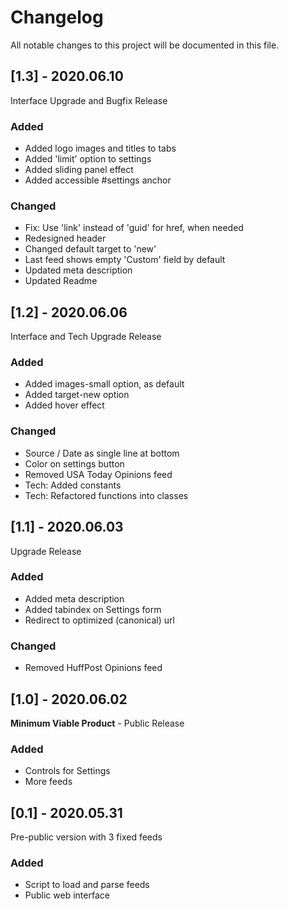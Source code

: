# Changelog

All notable changes to this project will be documented in this file.

## [1.3] - 2020.06.10

Interface Upgrade and Bugfix Release

### Added

- Added logo images and titles to tabs
- Added 'limit' option to settings
- Added sliding panel effect
- Added accessible #settings anchor

### Changed

- Fix: Use 'link' instead of 'guid' for href, when needed
- Redesigned header
- Changed default target to 'new'
- Last feed shows empty 'Custom' field by default
- Updated meta description
- Updated Readme


## [1.2] - 2020.06.06

Interface and Tech Upgrade Release

### Added

- Added images-small option, as default
- Added target-new option
- Added hover effect

### Changed

- Source / Date as single line at bottom
- Color on settings button
- Removed USA Today Opinions feed
- Tech: Added constants
- Tech: Refactored functions into classes


## [1.1] - 2020.06.03

Upgrade Release

### Added

- Added meta description
- Added tabindex on Settings form
- Redirect to optimized (canonical) url

### Changed

- Removed HuffPost Opinions feed


## [1.0] - 2020.06.02

**Minimum Viable Product** - Public Release

### Added

- Controls for Settings
- More feeds


## [0.1] - 2020.05.31

Pre-public version with 3 fixed feeds

### Added

- Script to load and parse feeds
- Public web interface


